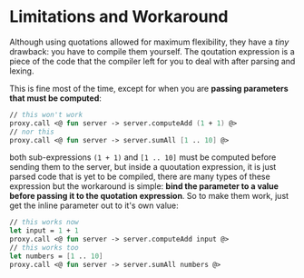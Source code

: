# Limitations and Workaround

Although using quotations allowed for maximum flexibility, they have a *tiny* drawback: you have to compile them yourself. The qoutation expression is a piece of the code that the compiler left for you to deal with after parsing and lexing.

This is fine most of the time, except for when you are **passing parameters that must be computed**: 
```fs
// this won't work
proxy.call <@ fun server -> server.computeAdd (1 + 1) @> 
// nor this
proxy.call <@ fun server -> server.sumAll [1 .. 10] @> 
```
both sub-expressions `(1 + 1)` and `[1 .. 10]` must be computed before sending them to the server, but inside a quoutation expression, it is just parsed code that is yet to be compiled, there are many types of these expression but the workaround is simple: **bind the parameter to a value before passing it to the quotation expression**. So to make them work, just get the inline parameter out to it's own value:
```fs
// this works now
let input = 1 + 1
proxy.call <@ fun server -> server.computeAdd input @> 
// this works too
let numbers = [1 .. 10]
proxy.call <@ fun server -> server.sumAll numbers @> 
```
